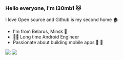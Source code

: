 ### Hello everyone, I'm i30mb1 :cat:

I love Open source and Github is my second home :house:

- I'm from Belarus, Minsk :tokyo_tower:
- 👨‍💻 Long time Android Engineer
- Passionate about building mobile apps :apple: :robot:

![](https://github-readme-stats.vercel.app/api?username=i30mb1&show_icons=true&count_private=true&line_height=40&hide=contribs,prs,issues)
![](https://github-readme-stats.vercel.app/api/top-langs/?username=i30mb1&hide=html)
<!--
**i30mb1/i30mb1** is a ✨ _special_ ✨ repository because its `README.md` (this file) appears on your GitHub profile.

Here are some ideas to get you started:

- 🔭 I’m currently working on ...
- 🌱 I’m currently learning ...
- 👯 I’m looking to collaborate on ...
- 🤔 I’m looking for help with ...
- 💬 Ask me about ...
- 📫 How to reach me: ...
- 😄 Pronouns: ...
- ⚡ Fun fact: ...
-->
